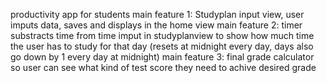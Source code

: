 productivity app for students 
main feature 1: Studyplan input view, user imputs data, saves and displays in the home view
main feature 2: timer substracts time from time imput in studyplanview to show how much time the user has to study for that day (resets at midnight every day, days also go down by 1 every day at midnight)
main feature 3: final grade calculator so user can see what kind of test score they need to achive desired grade 
